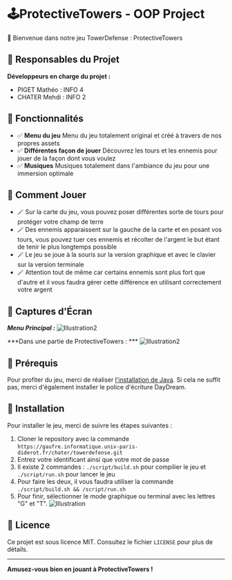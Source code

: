# 🕹️ProtectiveTowers - OOP Project

🚀 Bienvenue dans notre jeu TowerDefense : ProtectiveTowers

## 👨 Responsables du Projet

**Développeurs en charge du projet :**
- PIGET Mathéo : INFO 4
- CHATER Mehdi : INFO 2

## 📌 Fonctionnalités

- ✅ **Menu du  jeu** Menu du jeu totalement  original et créé à travers de nos propres assets
- ✅ **Différentes façon de jouer** Découvrez les tours et les ennemis pour jouer de la façon dont vous voulez
- ✅ **Musiques** Musiques totalement dans l'ambiance du jeu pour une immersion optimale

## 📌 Comment Jouer

- 🪄 Sur la carte du jeu, vous pouvez poser différentes sorte de tours pour protéger votre champ de terre
- 🪄 Des ennemis apparaissent sur la gauche de la carte et en posant vos tours, vous pouvez tuer ces ennemis et récolter de l'argent le but étant de tenir le plus longtemps possible
- 🪄 Le jeu se joue à la souris sur la version graphique et avec le clavier sur la version terminale
- 🪄 Attention tout de même car certains ennemis sont plus fort que d'autre et il vous faudra gérer cette différence en utilisant correctement votre argent

## 📌 Captures d'Écran
***Menu Principal :*** 
![Illustration2](https://i.ibb.co/BzQLfWF/1.png)

***Dans une partie de ProtectiveTowers : *** 
![Illustration2](https://i.ibb.co/yntPPFm/3.png)

## 📌 Prérequis

Pour profiter du jeu, merci de réaliser [l'installation de Java](https://www.java.com/en/download/).
Si cela ne suffit pas, merci d'également installer le police d'écriture DayDream.

## 📌 Installation

Pour installer le jeu, merci de suivre les étapes suivantes :

1. Cloner le repository avec la commande `https://gaufre.informatique.univ-paris-diderot.fr/chater/towerdefense.git`
2. Entrez votre identificant ainsi que votre mot de passe
3. Il existe 2 commandes : `./script/build.sh` pour compilier le jeu et `./script/run.sh` pour lancer le jeu
5. Pour faire les deux, il vous faudra utiliser la commande `./script/build.sh && /script/run.sh`
6. Pour finir, sélectionner le mode graphique ou terminal avec les lettres "G" et "T".
![Illustration](https://i.ibb.co/6Wx5nr4/GouT.png)

## 📌 Licence

Ce projet est sous licence MIT. Consultez le fichier `LICENSE` pour plus de détails.

---
**Amusez-vous bien en jouant à ProtectiveTowers !**